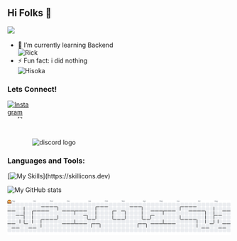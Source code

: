 ## Hi Folks 👋
<div align="left">
  <img src="https://visitor-badge.laobi.icu/badge?page_id=urmalevolent.urmalevolent&right_color=crimson&left_text=Visitors"  />
</div>

<!--
**urmalevolent/urmalevolent** is a ✨ _special_ ✨ repository because its `README.md` (this file) appears on your GitHub profile.

Here are some ideas to get you started:

- 🔭 I’m currently working on ...
- 🌱 I’m currently learning ...
- 👯 I’m looking to collaborate on ...
- 🤔 I’m looking for help with ...
- 💬 Ask me about ...
- 📫 How to reach me: ...
- 😄 Pronouns: ...
- ⚡ Fun fact: ...
-->
- 🌱 I’m currently learning Backend <br/>
 ![Rick](https://media2.giphy.com/media/v1.Y2lkPTc5MGI3NjExcWQ1bGRwZTAwMDc3OTJjY3k3Nmc0YXVieDd5c2l6eWQyNmpyMXh2eSZlcD12MV9pbnRlcm5hbF9naWZfYnlfaWQmY3Q9Zw/iOPiWX4wUMhly5mFP4/giphy.gif)
- ⚡ Fun fact: i did nothing <br/>
 ![Hisoka](https://media4.giphy.com/media/v1.Y2lkPTc5MGI3NjExYXFiczFib2owYzRvaHl5eG1vbW90dTJtcXpyaXk2NzJqcjRwMTE1dCZlcD12MV9pbnRlcm5hbF9naWZfYnlfaWQmY3Q9Zw/IurNlhZHaj7TG/giphy.gif)

### Lets Connect!
<div align="left">
 <a href="https://www.instagram.com/rizqradt?igsh=azdnbzVvYWE0cGlk" target="_blank" style="display: inline-block;">
  <img 
    src="https://raw.githubusercontent.com/maurodesouza/profile-readme-generator/master/src/assets/icons/social/instagram/default.svg" 
    alt="Instagram profile of Rizqradt"
    width="52" 
    height="40"
    style="display: block;"
  />
</a>
  <img src="https://raw.githubusercontent.com/maurodesouza/profile-readme-generator/master/src/assets/icons/social/discord/default.svg" width="52" height="40" alt="discord logo"  />
</div>

### Languages and Tools:
[![My Skills](https://skillicons.dev/icons?i=js,html,css,php,py,java,flutter,dart,bootstrap,figma,anaconda,androidstudio,vue,laravel,mysql,nodejs,sqlite,tailwind,)](https://skillicons.dev)

![My GitHub stats](https://github-readme-stats.vercel.app/api?username=urmalevolent&show_icons=true&theme=tokyonight)

<picture>
  <source media="(prefers-color-scheme: dark)" srcset="https://raw.githubusercontent.com/urmalevolent/urmalevolent/output/pacman-contribution-graph-dark.svg">
  <source media="(prefers-color-scheme: light)" srcset="https://raw.githubusercontent.com/urmalevolent/urmalevolent/output/pacman-contribution-graph.svg">
  <img alt="pacman contribution graph" src="https://raw.githubusercontent.com/urmalevolent/urmalevolent/output/pacman-contribution-graph.svg">
</picture>

###